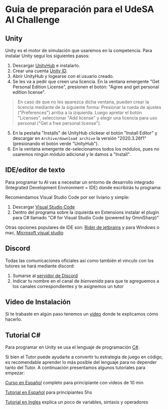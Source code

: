 # Guia de preparación para el UdeSA AI Challenge


## Unity
Unity es el motor de simulación que usaremos en la competencia. Para instalar Unity seguí los siguientes pasos:

1. Descargar [UnityHub](https://unity3d.com/get-unity/download) e instalarlo.
2. Crear una cuenta [Unity ID](https://id.unity.com/account/new).
3. Abrir UnityHub y logearse con el usuario creado.
4. Se les va a pedir que creen una licencia. En la ventana emergente "Get Personal Edition License", presionen el botón: "Agree and get personal edition license".
 > En caso de que no les aparezca dicha ventana, pueden crear la licencia mediante de la siguiente forma:
Presionar la rueda de ajustes ("Preferences") arriba a la izquierda. Luego apretar el botón "Licenses", seleccionar "Add license" y elegir una licencia para uso personal ("Get a free personal license").
5. En la pestaña "Installs" de UnityHub clickear el botón "Install Editor" y descargar en `Archive/download archive` la versión "2020.3.26f1" (presionando el botón verde "UnityHub"). 
6. En la ventana emergente de-selecionamos todos los módulos, pues no usaremos ningún módulo adicional y le damos a "Install".



## IDE/editor de texto
Para programar tu AI vas a necesitar un entorno de desarrollo integrado (Integrated Development Environment = IDE) donde escribirás tu programa:

Recomendamos Visual Studio Code por ser liviano y simple:
1. Descargar [Visual Studio Code](https://code.visualstudio.com/) 
2. Dentro del programa sobre la izquierda en Extensions instalar el plugin para C# llamado "C# for Visual Studio Code (powered by OmniSharp)"

Otras opciones populares de IDE son: [Rider de jetbrains](https://www.jetbrains.com/es-es/rider/) y para Windows o mac, [Microsoft visual studio](https://visualstudio.microsoft.com/es/) 

## Discord
Todas las comunicaciones oficiales así como también el vinculo con los tutores se hará mediante discord:

1.  Sumarse al [servidor de Discord](https://discord.gg/Hx3jBwsYua)
2.  Indicar tu nombre en el canal de *bienvenida* para que te agreguemos a los canales correspondientes y te asignemos un tutor

## Video de Instalación

Si te trabaste en algún paso tenemos un [video](https://youtu.be/bGUSJax_osQ) donde te explicamos cómo hacerlo.

## Tutorial C#

Para programar en Unity se usa el lenguaje de programación [C#](https://es.wikipedia.org/wiki/C_Sharp).

Si bien el Tutor puede ayudarte a convertir tu estrategia de juego en código, es recomendable aprender lo más posible del lenguaje para no depender tanto del Tutor. A continuación presentamos algunos tutoriales para empezar:

[Curso en Español](https://youtube.com/playlist?list=PLAzlSdU-KYwULKOjG-OxSZ2WCXiz05Ikz) completo para principiante con videos de 10 min 

[Tutorial en Español](https://youtu.be/6W2wYwHQNT4) para principiantes 5hs

[Tutorial en Ingles](https://youtu.be/gfkTfcpWqAY?t=1125) explica un poco de variables, sintaxis y operadores



